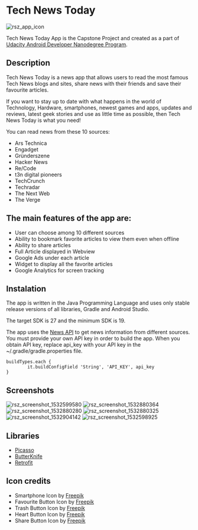 # Tech News Today

![rsz_app_icon](https://user-images.githubusercontent.com/16197563/43371167-09233522-9395-11e8-9c55-ced271816240.png)

Tech News Today App is the Capstone Project and created as a part of [Udacity Android Developer Nanodegree Program](https://www.udacity.com/course/android-developer-nanodegree-by-google--nd801).

## Description
Tech News Today is a news app that allows users to read the most famous Tech News blogs and sites,
share news with their friends and save their favourite articles.

If you want to stay up to date with what happens in the world of Technology, Hardware, smartphones,
newest games and apps, updates and reviews, latest geek stories and use as little time as possible, then
Tech News Today is what you need!

You can read news from these 10 sources:
* Ars Technica
* Engadget
* Gründerszene
* Hacker News 
* Re/Code 
* t3n digital pioneers
* TechCrunch 
* Techradar
* The Next Web
* The Verge  

## The main features of the app are:
* User can choose among 10 different sources
* Ability to bookmark favorite articles to view them even when offline 
* Ability to share articles
* Full Article displayed in Webview
* Google Ads under each article
* Widget to display all the favorite articles
* Google Analytics for screen tracking  

## Instalation 
The app is written in the Java Programming Language and uses only stable release versions of all libraries, Gradle and Android Studio.

The target SDK is 27 and the minimum SDK is 19.

The app uses the [News API](https://newsapi.org) to get news information from different sources. You must provide your own API key in order to build the app. When you obtain API key, replace api_key with your API key in the ~/.gradle/gradle.properties file.
```
buildTypes.each {
        it.buildConfigField 'String', 'API_KEY', api_key
}
```
## Screenshots
![rsz_screenshot_1532599580](https://user-images.githubusercontent.com/16197563/43371235-5051a8ec-9396-11e8-8af7-ab5ce6de4e53.png) ![rsz_screenshot_1532880364](https://user-images.githubusercontent.com/16197563/43371239-5d0f0598-9396-11e8-87ce-0423908f1944.png) ![rsz_screenshot_1532880280](https://user-images.githubusercontent.com/16197563/43371247-8cec5db0-9396-11e8-9c48-fd94a4b0fb24.png)
![rsz_screenshot_1532880325](https://user-images.githubusercontent.com/16197563/43371261-c1ddf45c-9396-11e8-94ba-3f6c72d9bd0d.png) ![rsz_screenshot_1532904142](https://user-images.githubusercontent.com/16197563/43371404-f51251bc-9399-11e8-8e88-686ba8c750c2.png) ![rsz_screenshot_1532598925](https://user-images.githubusercontent.com/16197563/43371408-0bc01b06-939a-11e8-8094-2ead0d1e6c65.png)


## Libraries
* [Picasso](https://github.com/square/picasso)
* [ButterKnife](https://github.com/JakeWharton/butterknife)
* [Retrofit](https://github.com/square/retrofit)

## Icon credits
* Smartphone Icon by [Freepik](https://www.flaticon.com/authors/freepik)
* Favourite Button Icon by [Freepik](https://www.flaticon.com/authors/freepik)
* Trash Button Icon by [Freepik](https://www.flaticon.com/authors/freepik)
* Heart Button Icon by [Freepik](https://www.flaticon.com/authors/freepik)
* Share Button Icon by [Freepik](https://www.flaticon.com/authors/freepik)
